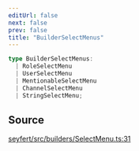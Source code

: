 ```yaml
---
editUrl: false
next: false
prev: false
title: "BuilderSelectMenus"
---
```


```ts
type BuilderSelectMenus: 
  | RoleSelectMenu
  | UserSelectMenu
  | MentionableSelectMenu
  | ChannelSelectMenu
  | StringSelectMenu;
```

## Source

[seyfert/src/builders/SelectMenu.ts:31](https://github.com/potoland/potocuit/blob/fe122a1/src/builders/SelectMenu.ts#L31)
